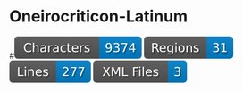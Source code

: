# Oneirocriticon-Latinum

#![characters badge](badges/characters.svg) ![regions badge](badges/regions.svg) ![lines badge](badges/lines.svg) ![files badge](badges/files.svg) 
